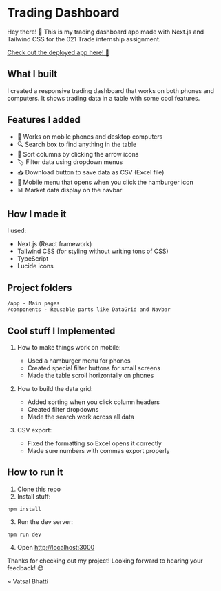 # Trading Dashboard

Hey there! 👋 This is my trading dashboard app made with Next.js and Tailwind CSS for the 021 Trade internship assignment.

[Check out the deployed app here! 🚀](https://gridapp-vatsal-bhatti-um7y.vercel.app/)

## What I built

I created a responsive trading dashboard that works on both phones and computers. It shows trading data in a table with some cool features.

## Features I added

- 📱 Works on mobile phones and desktop computers
- 🔍 Search box to find anything in the table
- 🔄 Sort columns by clicking the arrow icons
- 🏷️ Filter data using dropdown menus
- 📥 Download button to save data as CSV (Excel file)
- 🍔 Mobile menu that opens when you click the hamburger icon
- 📊 Market data display on the navbar

## How I made it

I used:

- Next.js (React framework)
- Tailwind CSS (for styling without writing tons of CSS)
- TypeScript
- Lucide icons

## Project folders

```
/app - Main pages
/components - Reusable parts like DataGrid and Navbar
```

## Cool stuff I Implemented

1. How to make things work on mobile:

   - Used a hamburger menu for phones
   - Created special filter buttons for small screens
   - Made the table scroll horizontally on phones

2. How to build the data grid:

   - Added sorting when you click column headers
   - Created filter dropdowns
   - Made the search work across all data

3. CSV export:
   - Fixed the formatting so Excel opens it correctly
   - Made sure numbers with commas export properly

## How to run it

1. Clone this repo
2. Install stuff:

```
npm install
```

3. Run the dev server:

```
npm run dev
```

4. Open [http://localhost:3000](http://localhost:3000)

Thanks for checking out my project! Looking forward to hearing your feedback! 😊

~ Vatsal Bhatti
